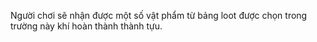 Người chơi sẽ nhận được một số vật phẩm từ bảng loot được chọn trong trường này khí hoàn thành thành tựu.